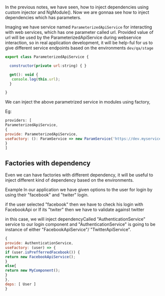 In the previous notes, we have seen, how to inject dependencies using custom injector and NgModule(). Now we are gonnaa see how to
inject dependencies which has parameters.

Imaging we have service named ```ParameterizedApiService``` for interacting with web services, which has one parameter called url. Provided value of url will be used by the ParameterizedApiService during webservice interaction, so in real application development, it will be help-ful for us to give different service
endpoints based on the environments ```dev/qa/stage```
```js
export class ParameterizedApiService {

  constructor(private url:string) { }

  get(): void {
   console.log(this.url);
  }

}

```
We can inject the above parametrized service in modules using factory,

Eg:
```js
providers: [
ParameterizedApiService,
{
provide: ParameterizedApiService,
useFactory: (): ParamService => new ParamService('https://dev.myservice.com/get')
}
]
```
## Factories with dependency

Even we can have factories with different dependency, it will be useful to inject different kind of dependency based on the environments.

Example 
In our application we have given options to the user for login by using their "facebook" and "twiter" login.

if the user selected "facebook" then we have to check his login with FacebookApi or If its "twiter" then we have to validate against twitter
 
 in this case, we will inject dependencyCalled "AuthenticationService" service to our login component and "AuthenticationService" is going to be instance of either "FacebookApiService"/ "TwitterApiService".
 
 ```js
 {
provide: AuthenticationService,
useFactory: (user) => {
if (user.isPrefferredFacebook()) {
return new FacebookApiService();
}
else{
return new MyComponent();
}
},
deps: [ User ]
}

```



